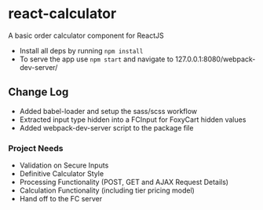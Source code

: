 # react-calculator
A basic order calculator component for ReactJS
- Install all deps by running ```npm install```
- To serve the app use ```npm start``` and navigate to 127.0.0.1:8080/webpack-dev-server/

## Change Log
- Added babel-loader and setup the sass/scss workflow
- Extracted  input type hidden into a FCInput for FoxyCart hidden values
- Added webpack-dev-server script to the package file

### Project Needs
- Validation on Secure Inputs
- Definitive Calculator Style
- Processing Functionality (POST, GET and AJAX Request Details)
- Calculation Functionality (including tier pricing model)
- Hand off to the FC server
